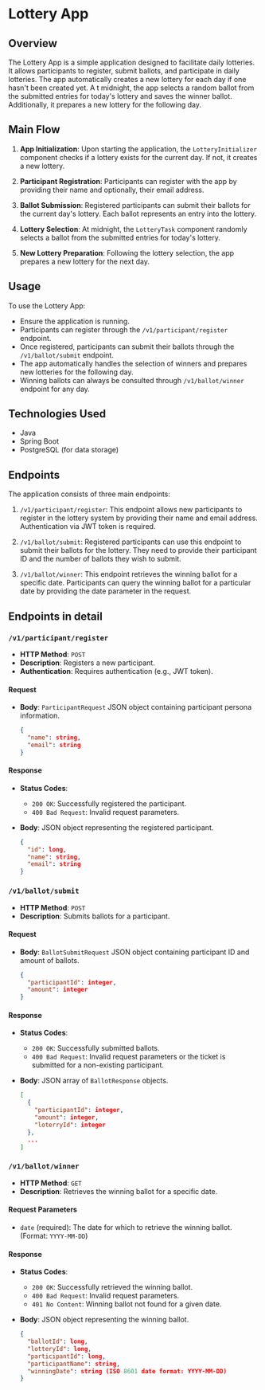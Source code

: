 # Lottery App

## Overview

The Lottery App is a simple application designed to facilitate daily lotteries. It allows participants to register, 
submit ballots, and participate in daily lotteries.
The app automatically creates a new lottery for each day if one hasn't been created yet. A
t midnight, the app selects a random ballot from the submitted entries for today's lottery and saves the winner ballot.
Additionally, it prepares a new lottery for the following day.

## Main Flow

1. **App Initialization**: Upon starting the application, the `LotteryInitializer` component checks if a lottery exists for the current day. If not, it creates a new lottery.

2. **Participant Registration**: Participants can register with the app by providing their name and optionally, their email address.

3. **Ballot Submission**: Registered participants can submit their ballots for the current day's lottery. Each ballot represents an entry into the lottery.

4. **Lottery Selection**: At midnight, the `LotteryTask` component randomly selects a ballot from the submitted entries for today's lottery.

5. **New Lottery Preparation**: Following the lottery selection, the app prepares a new lottery for the next day.

## Usage

To use the Lottery App:
- Ensure the application is running.
- Participants can register through the `/v1/participant/register` endpoint.
- Once registered, participants can submit their ballots through the `/v1/ballot/submit` endpoint.
- The app automatically handles the selection of winners and prepares new lotteries for the following day.
- Winning ballots can always be consulted through `/v1/ballot/winner` endpoint for any day.

## Technologies Used

- Java
- Spring Boot
- PostgreSQL (for data storage)



## Endpoints

The application consists of three main endpoints:

1. `/v1/participant/register`: This endpoint allows new participants to register in the lottery system by providing their name and email address. Authentication via JWT token is required.

2. `/v1/ballot/submit`: Registered participants can use this endpoint to submit their ballots for the lottery. They need to provide their participant ID and the number of ballots they wish to submit.

3. `/v1/ballot/winner`: This endpoint retrieves the winning ballot for a specific date. Participants can query the winning ballot for a particular date by providing the date parameter in the request.


## Endpoints in detail

###  `/v1/participant/register`
- **HTTP Method**: `POST`
- **Description**: Registers a new participant.
- **Authentication**: Requires authentication (e.g., JWT token).

#### Request
- **Body**: `ParticipantRequest` JSON object containing participant persona information.
  ```json
  {
    "name": string,
    "email": string
  }
  
#### Response
- **Status Codes**:
  - `200 OK`: Successfully registered the participant.
  - `400 Bad Request`: Invalid request parameters.

- **Body**: JSON object representing the registered participant.
  ```json
  {
    "id": long,
    "name": string,
    "email": string
  }
  

### `/v1/ballot/submit`
- **HTTP Method**: `POST`
- **Description**: Submits ballots for a participant.

#### Request
- **Body**: `BallotSubmitRequest` JSON object containing participant ID and amount of ballots.
  ```json
  {
    "participantId": integer,
    "amount": integer
  }
  
####  Response
- **Status Codes**:
    - `200 OK`: Successfully submitted ballots.
    - `400 Bad Request`: Invalid request parameters or the ticket is submitted for a non-existing participant.

- **Body**: JSON array of `BallotResponse` objects.
  ```json
  [
    {
      "participantId": integer,
      "amount": integer,
      "loterryId": integer
    },
    ...
  ]

### `/v1/ballot/winner`
- **HTTP Method**: `GET`
- **Description**: Retrieves the winning ballot for a specific date.

#### Request Parameters
- `date` (required): The date for which to retrieve the winning ballot. (Format: `YYYY-MM-DD`)

#### Response
- **Status Codes**:
  - `200 OK`: Successfully retrieved the winning ballot.
  - `400 Bad Request`: Invalid request parameters.
  - `401 No Content`: Winning ballot not found for a given date.


- **Body**: JSON object representing the winning ballot.
  ```json
  {
    "ballotId": long,
    "lotteryId": long,
    "participantId": long,
    "participantName": string,
    "winningDate": string (ISO 8601 date format: YYYY-MM-DD)
  }